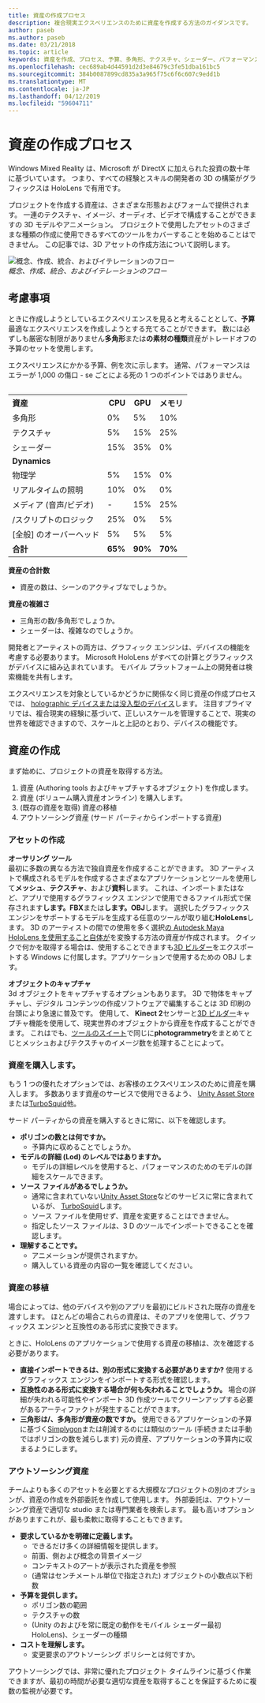 ```yaml
---
title: 資産の作成プロセス
description: 複合現実エクスペリエンスのために資産を作成する方法のガイダンスです。
author: paseb
ms.author: paseb
ms.date: 03/21/2018
ms.topic: article
keywords: 資産を作成、プロセス、予算、多角形、テクスチャ、シェーダー、パフォーマンス
ms.openlocfilehash: cec689ab4d44591d2d3e84679c3fe51dba161bc5
ms.sourcegitcommit: 384b0087899cd835a3a965f75c6f6c607c9edd1b
ms.translationtype: MT
ms.contentlocale: ja-JP
ms.lasthandoff: 04/12/2019
ms.locfileid: "59604711"
---
```

# <a name="asset-creation-process"></a>資産の作成プロセス

Windows Mixed Reality は、Microsoft が DirectX に加えられた投資の数十年に基づいています。 つまり、すべての経験とスキルの開発者の 3D の構築がグラフィックスは HoloLens で有用です。

プロジェクトを作成する資産は、さまざまな形態およびフォームで提供されます。 一連のテクスチャ、イメージ、オーディオ、ビデオで構成することができますの 3D モデルやアニメーション。 プロジェクトで使用したアセットのさまざまな種類の作成に使用できるすべてのツールをカバーすることを始めることはできません。 この記事では、3D アセットの作成方法について説明します。

![概念、作成、統合、およびイテレーションのフロー](images/concept-creation-integration-iteration-flow-640px.jpg)<br>
*概念、作成、統合、およびイテレーションのフロー*

## <a name="things-to-consider"></a>考慮事項

ときに作成しようとしているエクスペリエンスを見ると考えることとして、**予算**最適なエクスペリエンスを作成しようとする充てることができます。 数には必ずしも厳密な制限がありません**多角形**または**の素材の種類**資産がトレードオフの予算のセットを使用します。

エクスペリエンスにかかる予算、例を次に示します。 通常、パフォーマンスはエラーが 1,000 の傷口 - se ごとによる死の 1 つのポイントではありません。
<br>

<table style="float:right; margin-left: 10px;">
<tr>
<th style="text-align:left;"><b>資産</b></th><th style="text-align:right;"> CPU</th><th> GPU</th><th> メモリ</th>
</tr><tr>
<td> 多角形</td><td> 0%</td><td> 5%</td><td> 10%</td>
</tr><tr>
<td> テクスチャ</td><td> 5%</td><td> 15%</td><td>25%</td>
</tr><tr>
<td> シェーダー</td><td> 15%</td><td> 35%</td><td> 0%</td>
</tr><tr>
<td> <b>Dynamics</b></td><td></td><td></td><td></td>
</tr><tr>
<td> 物理学</td><td> 5%</td><td> 15%</td><td> 0%</td>
</tr><tr>
<td> リアルタイムの照明</td><td> 10%</td><td> 0%</td><td> 0%</td>
</tr><tr>
<td> メディア (音声/ビデオ)</td><td> -</td><td> 15%</td><td> 25%</td>
</tr><tr>
<td> /スクリプトのロジック</td><td> 25%</td><td> 0%</td><td> 5%</td>
</tr><tr>
<td> [全般] のオーバーヘッド</td><td> 5%</td><td> 5%</td><td> 5%</td>
</tr><tr>
<td> <b>合計</b></td><td> <b>65%</b></td><td> <b>90%</b></td><td> <b>70%</b></td>
</tr>
</table>

**資産の合計数**
* 資産の数は、シーンのアクティブなでしょうか。

**資産の複雑さ**
* 三角形の数/多角形でしょうか。
* シェーダーは、複雑なのでしょうか。

開発者とアーティストの両方は、グラフィック エンジンは、デバイスの機能を考慮する必要あります。 Microsoft HoloLens がすべての計算とグラフィックスがデバイスに組み込まれています。 モバイル プラットフォーム上の開発者は検索機能を共有します。

エクスペリエンスを対象としているかどうかに関係なく同じ資産の作成プロセスでは、 [holographic デバイスまたは没入型のデバイス](mixed-reality.md#the-mixed-reality-spectrum)します。 注目すプライマリでは、複合現実の経験に基づいて、正しいスケールを管理することで、現実の世界を確認できますので、スケールと上記のとおり、デバイスの機能です。 

## <a name="authoring-assets"></a>資産の作成

まず始めに、プロジェクトの資産を取得する方法。
1. 資産 (Authoring tools およびキャプチャするオブジェクト) を作成します。
2. 資産 (ボリューム購入資産オンライン) を購入します。
3. (既存の資産を取得) 資産の移植
4. アウトソーシング資産 (サード パーティからインポートする資産)

### <a name="creating-assets"></a>アセットの作成

**オーサリング ツール**<br>
最初に多数の異なる方法で独自資産を作成することができます。 3D アーティストで構成されるモデルを作成するさまざまなアプリケーションとツールを使用して**メッシュ**、**テクスチャ**、および**資料**します。 これは、インポートまたはなど、アプリで使用するグラフィックス エンジンで使用できるファイル形式で保存されます**します。FBX**または**します。OBJ**します。 選択したグラフィックス エンジンをサポートするモデルを生成する任意のツールが取り組む**HoloLens**します。 3D のアーティストの間での使用を多く選択[の Autodesk Maya HoloLens を使用すること自体が](https://www.youtube.com/watch?v=q0K3n0Gf8mA)を変換する方法の資産が作成されます。 クイックで何かを取得する場合は、使用することできますも[3D ビルダー](https://developer.microsoft.com/windows/hardware/3d-print/3d-builder-resources)をエクスポートする Windows に付属します。アプリケーションで使用するための OBJ します。

**オブジェクトのキャプチャ**<br>
3d オブジェクトをキャプチャするオプションもあります。 3D で物体をキャプチャし、デジタル コンテンツの作成ソフトウェアで編集することは 3D 印刷の台頭により急速に普及です。 使用して、 **Kinect 2**センサーと[3D ビルダー](https://developer.microsoft.com/windows/hardware/3d-print/3d-builder-resources)キャプチャ機能を使用して、現実世界のオブジェクトから資産を作成することができます。 これはでも、[ツールのスイート](https://en.wikipedia.org/wiki/Comparison_of_photogrammetry_software)で同じに**photogrammetry**をまとめてとじとメッシュおよびテクスチャのイメージ数を処理することによって。

### <a name="purchasing-assets"></a>資産を購入します。

もう 1 つの優れたオプションでは、お客様のエクスペリエンスのために資産を購入します。 多数あります資産のサービスで使用できるよう、 [Unity Asset Store](https://www.assetstore.unity3d.com/)または[TurboSquid](http://www.turbosquid.com/)他。

サード パーティからの資産を購入するときに常に、以下を確認します。
* **ポリゴンの数とは何ですか。**
  * 予算内に収めることでしょうか。
* **モデルの詳細 (Lod) のレベルではありますか。**
  * モデルの詳細レベルを使用すると、パフォーマンスのためのモデルの詳細をスケールできます。
* **ソース ファイルがあるでしょうか。**
  * 通常に含まれていない[Unity Asset Store](https://www.assetstore.unity3d.com/)などのサービスに常に含まれているが、 [TurboSquid](http://www.turbosquid.com/)します。
  * ソース ファイルを使用せず、資産を変更することはできません。
  * 指定したソース ファイルは、3 D のツールでインポートできることを確認します。
* **理解することです。**
  * アニメーションが提供されますか。
  * 購入している資産の内容の一覧を確認してください。

### <a name="porting-assets"></a>資産の移植

場合によっては、他のデバイスや別のアプリを最初にビルドされた既存の資産を渡すします。 ほとんどの場合これらの資産は、そのアプリを使用して、グラフィックス エンジンと互換性のある形式に変換できます。

ときに、HoloLens のアプリケーションで使用する資産の移植は、次を確認する必要があります。
* **直接インポートできるは、別の形式に変換する必要がありますか?** 使用するグラフィックス エンジンをインポートする形式を確認します。
* **互換性のある形式に変換する場合が何も失われることでしょうか。** 場合の詳細が失われる可能性やインポート 3D 作成ツールでクリーンアップする必要があるアーティファクトが発生することができます。
* **三角形は/、多角形が資産の数ですか。** 使用できるアプリケーションの予算に基づく[Simplygon](https://www.simplygon.com/)または削減するのには類似のツール (手続きまたは手動ではポリゴンの数を減らします) 元の資産、アプリケーションの予算内に収まるようにします。

### <a name="outsourcing-assets"></a>アウトソーシング資産

チームよりも多くのアセットを必要とする大規模なプロジェクトの別のオプションが、資産の作成を外部委託を作成して使用します。 外部委託は、アウトソーシング資産で適切な studio または専門業者を検索します。 最も高いオプションがありますこれが、最も柔軟に取得することもできます。
* **要求しているかを明確に定義します。**
  * できるだけ多くの詳細情報を提供します。
  * 前面、側および概念の背景イメージ
  * コンテキストのアートが表示された資産を参照
  * (通常はセンチメートル単位で指定された) オブジェクトの小数点以下桁数
* **予算を提供します。**
  * ポリゴン数の範囲
  * テクスチャの数
  * (Unity のおよびを常に既定の動作をモバイル シェーダー最初 HoloLens)、シェーダーの種類
* **コストを理解します。**
  * 変更要求のアウトソーシング ポリシーとは何ですか。

アウトソーシングでは、非常に優れたプロジェクト タイムラインに基づく作業できますが、最初の時間が必要な適切な資産を取得することを保証するために複数の監視が必要です。
